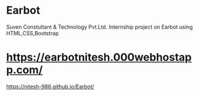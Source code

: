# Earbot
 Suven Constultant & Technology Pvt.Ltd. Internship project on Earbot using HTML,CSS,Bootstrap
# https://earbotnitesh.000webhostapp.com/
https://nitesh-986.github.io/Earbot/
